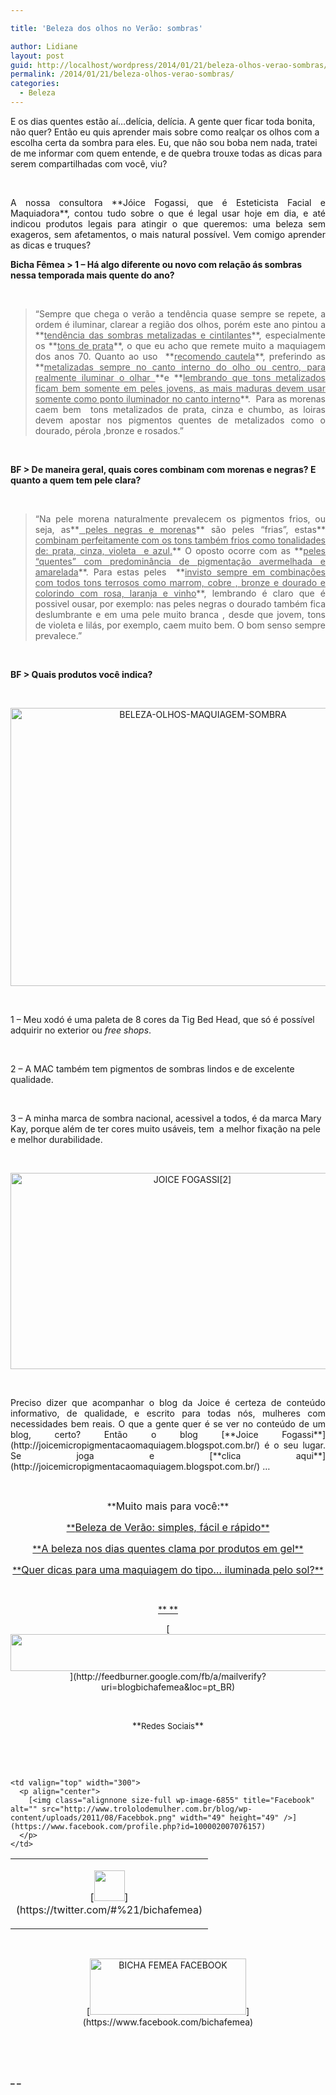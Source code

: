 ```yaml
---

title: 'Beleza dos olhos no Verão: sombras'

author: Lidiane
layout: post
guid: http://localhost/wordpress/2014/01/21/beleza-olhos-verao-sombras/
permalink: /2014/01/21/beleza-olhos-verao-sombras/
categories:
  - Beleza
---
```

E os dias quentes estão aí…delícia, delícia. A gente quer ficar toda bonita, não quer? Então eu quis aprender mais sobre como realçar os olhos com a escolha certa da sombra para eles. Eu, que não sou boba nem nada, tratei de me informar com quem entende, e de quebra trouxe todas as dicas para serem compartilhadas com você, viu?

&nbsp;

<p style="text-align: justify;">
  A nossa consultora **Jóice Fogassi, que é Esteticista Facial e Maquiadora**, contou tudo sobre o que é legal usar hoje em dia, e até indicou produtos legais para atingir o que queremos: uma beleza sem exageros, sem afetamentos, o mais natural possível. Vem comigo aprender as dicas e truques?
</p>

<!--more-->

**Bicha Fêmea > 1 &#8211; Há algo diferente ou novo com relação ás sombras nessa temporada mais quente do ano?**

&nbsp;

> <p style="text-align: justify;">
>   “Sempre que chega o verão a tendência quase sempre se repete, a ordem é iluminar, clarear a região dos olhos, porém este ano pintou a **<span style="text-decoration: underline;">tendência das sombras metalizadas e cintilantes</span>**, especialmente os **<span style="text-decoration: underline;">tons de prata</span>**, o que eu acho que remete muito a maquiagem dos anos 70. Quanto ao uso  **<span style="text-decoration: underline;">recomendo cautela</span>**, preferindo as **<span style="text-decoration: underline;">metalizadas sempre no canto interno do olho ou centro, para realmente iluminar o olhar </span>**e **<span style="text-decoration: underline;">lembrando que tons metalizados ficam bem somente em peles jovens, as mais maduras devem usar somente como ponto iluminador no canto interno</span>**.  Para as morenas caem bem  tons metalizados de prata, cinza e chumbo, as loiras devem apostar nos pigmentos quentes de metalizados como o dourado, pérola ,bronze e rosados.”
> </p>

&nbsp;

**BF > De maneira geral, quais cores combinam com morenas e negras? E quanto a quem tem pele clara?**

&nbsp;

> <p style="text-align: justify;">
>   “Na pele morena naturalmente prevalecem os pigmentos frios, ou seja, as**<span style="text-decoration: underline;"> peles negras e morenas</span>** são peles &#8220;frias&#8221;, estas**<span style="text-decoration: underline;"> combinam perfeitamente com os tons também frios como tonalidades de: prata, cinza, violeta  e azul.</span>** O oposto ocorre com as **<span style="text-decoration: underline;">peles &#8220;quentes&#8221; com predominância de pigmentação avermelhada e amarelada</span>**. Para estas peles  **<span style="text-decoration: underline;">invisto sempre em combinações com todos tons terrosos como marrom, cobre , bronze e dourado e colorindo com rosa, laranja e vinho</span>**, lembrando é claro que é possivel ousar, por exemplo: nas peles negras o dourado também fica deslumbrante e em uma pele muito branca , desde que jovem, tons de violeta e lilás, por exemplo, caem muito bem. O bom senso sempre prevalece.”
> </p>

&nbsp;

**BF > Quais produtos você indica?**

&nbsp;

<p align="center">
  <a href="http://www.trololodemulher.com.br/blog/wp-content/uploads/2014/01/BELEZA-OLHOS-MAQUIAGEM-SOMBRA.png"><img class="alignnone size-full wp-image-9867" alt="BELEZA-OLHOS-MAQUIAGEM-SOMBRA" src="http://www.trololodemulher.com.br/blog/wp-content/uploads/2014/01/BELEZA-OLHOS-MAQUIAGEM-SOMBRA.png" width="600" height="445" /></a>
</p>

&nbsp;

1 &#8211; Meu xodó é uma paleta de 8 cores da Tig Bed Head, que só é possível adquirir no exterior ou _free shops_.

&nbsp;

2 &#8211; A MAC também tem pigmentos de sombras lindos e de excelente qualidade.

&nbsp;

3 &#8211; A minha marca de sombra nacional, acessivel a todos, é da marca Mary Kay, porque além de ter cores muito usáveis, tem  a melhor fixação na pele e melhor durabilidade.

&nbsp;

<p style="text-align: center;">
  <a href="http://www.trololodemulher.com.br/blog/wp-content/uploads/2012/08/JOICE-FOGASSI2.png"><img class="alignnone size-full wp-image-9072" alt="JOICE FOGASSI[2]" src="http://www.trololodemulher.com.br/blog/wp-content/uploads/2012/08/JOICE-FOGASSI2.png" width="566" height="314" /></a>
</p>

&nbsp;

<p style="text-align: justify;">
  Preciso dizer que acompanhar o blog da Joice é certeza de conteúdo informativo, de qualidade, e escrito para todas nós, mulheres com necessidades bem reais. O que a gente quer é se ver no conteúdo de um blog, certo? Então o blog [**Joice Fogassi**](http://joicemicropigmentacaomaquiagem.blogspot.com.br/)  é o seu lugar. Se joga e [**clica aqui**](http://joicemicropigmentacaomaquiagem.blogspot.com.br/) …
</p>

&nbsp;

<p style="text-align: center;">
  **<span style="font-size: medium;">Muito mais para você:</span>**
</p>

<p style="text-align: center;">
  <a href="http://www.trololodemulher.com.br/2014/01/16/beleza-de-verao/">**<span style="font-size: medium;">Beleza de Verão: simples, fácil e rápido</span>**</a>
</p>

<p style="text-align: center;">
  <a href="http://www.trololodemulher.com.br/2012/11/05/beleza-verao-produtos-gel/">**<span style="font-size: medium;">A beleza nos dias quentes clama por produtos em gel</span>**</a>
</p>

<p style="text-align: center;">
  <a href="http://www.trololodemulher.com.br/2012/10/29/dicas-maquiagem-iluminada/">**<span style="font-size: medium;">Quer dicas para uma maquiagem do tipo… iluminada pelo sol?</span>**</a>
</p>

&nbsp;

<p align="center">
  <a href="http://www.trololodemulher.com.br/2013/09/11/decoracao-parede-fotos/">** **</a>
</p>

<p align="center">
  [<img class="alignnone size-full wp-image-8451" title="Assine o Bicha Fêmea grátis!" alt="" src="http://www.trololodemulher.com.br/blog/wp-content/uploads/2012/01/rodapé.png" width="600" height="59" />](http://feedburner.google.com/fb/a/mailverify?uri=blogbichafemea&loc=pt_BR) 
</p>

&nbsp;

<p align="center">
  **<span style="font-size: small;">Redes Sociais</span>**
</p>

&nbsp;

&nbsp;

<table width="600" border="0" cellspacing="0" cellpadding="2">
  <tr>
    <td valign="top" width="300">
      <p align="center">
        [<img class="alignnone size-full wp-image-6857" title="Twitter" alt="" src="http://www.trololodemulher.com.br/blog/wp-content/uploads/2011/08/Twitter.png" width="49" height="49" />](https://twitter.com/#%21/bichafemea) 
      </p>
    </td>
    
    <td valign="top" width="300">
      <p align="center">
        [<img class="alignnone size-full wp-image-6855" title="Facebook" alt="" src="http://www.trololodemulher.com.br/blog/wp-content/uploads/2011/08/Facebbok.png" width="49" height="49" />](https://www.facebook.com/profile.php?id=100002007076157) 
      </p>
    </td>
  </tr>
</table>

&nbsp;

<p style="text-align: center;">
  [<img class="alignnone size-full wp-image-9849" alt="BICHA FEMEA FACEBOOK" src="http://www.trololodemulher.com.br/blog/wp-content/uploads/2014/01/BICHA-FEMEA-FACEBOOK1.png" width="250" height="90" />](https://www.facebook.com/bichafemea) 
</p>

&nbsp;

&nbsp;

**_ _**

&nbsp;

&nbsp;

&nbsp;

&nbsp;

&nbsp;

&nbsp;